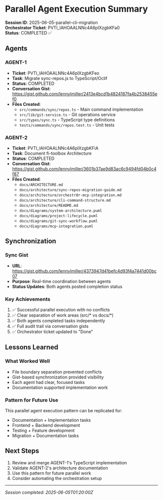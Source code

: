 # Parallel Agent Execution Summary

**Session ID**: 2025-06-05-parallel-cli-migration  
**Orchestrator Ticket**: PVTI_lAHOAALNNc4A6pIXzgbKFa0  
**Status**: COMPLETED ✅  

## Agents

### AGENT-1
- **Ticket**: PVTI_lAHOAALNNc4A6pIXzgbKFeo
- **Task**: Migrate sync-repos.js to TypeScript/Oclif
- **Status**: COMPLETED
- **Conversation Gist**: https://gist.github.com/lennylmiller/2413e4bcd1b4824187fa4b2538455ef0
- **Files Created**:
  - `src/commands/sync/repos.ts` - Main command implementation
  - `src/lib/git-service.ts` - Git operations service
  - `src/types/sync.ts` - TypeScript type definitions
  - `tests/commands/sync/repos.test.ts` - Unit tests

### AGENT-2
- **Ticket**: PVTI_lAHOAALNNc4A6pIXzgbKFiA
- **Task**: Document fi-toolbox Architecture
- **Status**: COMPLETED
- **Conversation Gist**: https://gist.github.com/lennylmiller/3601b37ae9d83ac6c9494fd04b0c4f87
- **Files Created**:
  - `docs/ARCHITECTURE.md`
  - `docs/architecture/sync-repos-migration-guide.md`
  - `docs/architecture/orchestr8r-mcp-integration.md`
  - `docs/architecture/cli-command-structure.md`
  - `docs/architecture/README.md`
  - `docs/diagrams/system-architecture.puml`
  - `docs/diagrams/project-lifecycle.puml`
  - `docs/diagrams/git-sync-workflow.puml`
  - `docs/diagrams/mcp-integration.puml`

## Synchronization

### Sync Gist
- **URL**: https://gist.github.com/lennylmiller/4373947d41befc4d93f4a7441d00bc07
- **Purpose**: Real-time coordination between agents
- **Status Updates**: Both agents posted completion status

### Key Achievements
1. ✅ Successful parallel execution with no conflicts
2. ✅ Clear separation of work areas (src/* vs docs/*)
3. ✅ Both agents completed tasks independently
4. ✅ Full audit trail via conversation gists
5. ✅ Orchestrator ticket updated to "Done"

## Lessons Learned

### What Worked Well
- File boundary separation prevented conflicts
- Gist-based synchronization provided visibility
- Each agent had clear, focused tasks
- Documentation supported implementation work

### Pattern for Future Use
This parallel agent execution pattern can be replicated for:
- Documentation + Implementation tasks
- Frontend + Backend development
- Testing + Feature development
- Migration + Documentation tasks

## Next Steps
1. Review and merge AGENT-1's TypeScript implementation
2. Validate AGENT-2's architecture documentation
3. Use this pattern for future parallel work
4. Consider automating the orchestration setup

---
*Session completed: 2025-06-05T01:20:00Z*